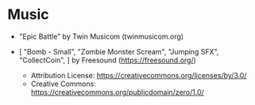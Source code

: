 # Music

- "Epic Battle" by Twin Musicom (twinmusicom.org)

- [
  "Bomb - Small",
  "Zombie Monster Scream",
  "Jumping SFX",
  "CollectCoin",
  ] by Freesound (https://freesound.org/)
  - Attribution License: https://creativecommons.org/licenses/by/3.0/
  - Creative Commons: https://creativecommons.org/publicdomain/zero/1.0/
